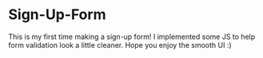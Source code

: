 # Sign-Up-Form

This is my first time making a sign-up form! I implemented some JS to help form validation look a little cleaner. Hope you enjoy the smooth UI :)